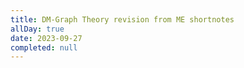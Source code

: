 ```yaml
---
title: DM-Graph Theory revision from ME shortnotes
allDay: true
date: 2023-09-27
completed: null
---
```

